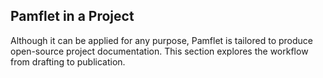 Pamflet in a Project
--------------------

Although it can be applied for any purpose, Pamflet is tailored to
produce open-source project documentation. This section explores the
workflow from drafting to publication.

